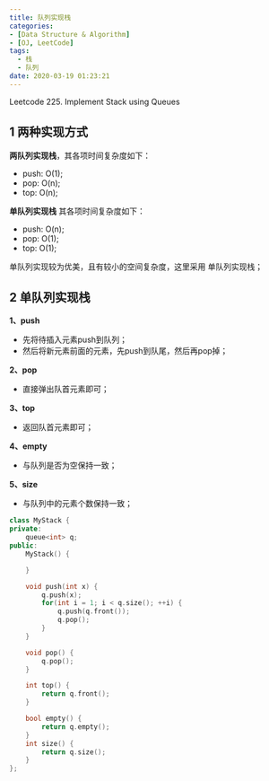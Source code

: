 ```yaml
---
title: 队列实现栈
categories:
- [Data Structure & Algorithm]
- [OJ, LeetCode]
tags:
  - 栈
  - 队列
date: 2020-03-19 01:23:21
---
```

Leetcode 225. Implement Stack using Queues
<!--more-->

## 1 两种实现方式

**两队列实现栈**，其各项时间复杂度如下：
- push: O(1);
- pop: O(n);
- top: O(n);

**单队列实现栈** 其各项时间复杂度如下：
- push: O(n);
- pop: O(1);
- top: O(1);

单队列实现较为优美，且有较小的空间复杂度，这里采用 单队列实现栈；

## 2 单队列实现栈

**1、push**
- 先将待插入元素push到队列；
- 然后将新元素前面的元素，先push到队尾，然后再pop掉；

**2、pop**
- 直接弹出队首元素即可；

**3、top**
- 返回队首元素即可；

**4、empty**
- 与队列是否为空保持一致；

**5、size**
- 与队列中的元素个数保持一致；


```cpp
class MyStack {
private:
	queue<int> q;
public:
	MyStack() {

	}

	void push(int x) {
		q.push(x);
        for(int i = 1; i < q.size(); ++i) {
            q.push(q.front());
            q.pop();
        }
	}

	void pop() {
		q.pop();
	}

	int top() {
		return q.front();
	}

	bool empty() {
		return q.empty();
	}
	int size() {
		return q.size();
	}
};
```

